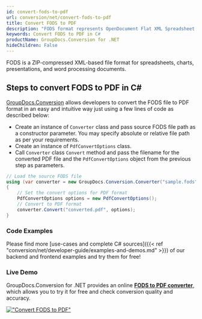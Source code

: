 ```yaml
---
id: convert-fods-to-pdf
url: conversion/net/convert-fods-to-pdf
title: Convert FODS to PDF
description: "FODS format represents OpenDocument Flat XML Spreadsheet with .fods extension. Learn how to convert FODS to PDF file programmatically in C# language using GroupDocs.Conversion for .NET library."
keywords: Convert FODS to PDF in C#
productName: GroupDocs.Conversion for .NET
hideChildren: False
---
```


FODS is a ZIP-compressed XML-based file format for spreadsheets, charts, presentations, and word processing documents.

## Steps to convert FODS to PDF in C#

[GroupDocs.Conversion](https://products.groupdocs.com/conversion/net) allows developers to convert the FODS file to PDF format in an easy and intuitive way just using a few lines of code as described below:

* Create an instance of `Converter` class and pass source FODS file path as a constructor parameter. You may specify absolute or relative file path as per your requirements. 
* Create an instance of `PdfConvertOptions` class.
* Call `Converter` class `Convert` method and pass the filename for the converted PDF file and the `PdfConvertOptions` object from the previous step as parameters.

```csharp
// Load the source FODS file
using (var converter = new GroupDocs.Conversion.Converter("sample.fods"))
{
    // Set the convert options for PDF format
    PdfConvertOptions options = new PdfConvertOptions();
    // Convert to PDF format
    converter.Convert("converted.pdf", options);
}
```

### Code Examples

Please find more [use-cases and complete C# sources]({{< ref "conversion/net/developer-guide/examples-and-demos.md" >}}) of our backend and frontend examples and try them for free!

### Live Demo

GroupDocs.Conversion for .NET provides an online [**FODS to PDF converter**](https://products.groupdocs.app/conversion/fods-to-pdf), which allows you to try it for free and check conversion quality and accuracy.

[!["Convert FODS to PDF"](conversion/net/images/convert-fods-to-pdf.png)](https://products.groupdocs.app/conversion/fods-to-pdf)
